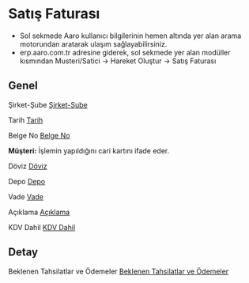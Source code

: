
# Satış Faturası

- Sol sekmede Aaro kullanıcı bilgilerinin hemen altında yer alan arama motorundan aratarak ulaşım sağlayabilirsiniz.
- erp.aaro.com.tr adresine giderek, sol sekmede yer alan modüller kısmından Musteri/Satici -> Hareket Oluştur -> Satış Faturası

## Genel

Şirket-Şube [Şirket-Şube](../TemelOzellikler/SirketSube.md)

Tarih [Tarih](../TemelOzellikler/Tarih.md)

Belge No [Belge No](../TemelOzellikler/BelgeNo.md)

**Müşteri:** İşlemin yapıldığını cari kartını ifade eder. 

Döviz [Döviz](../TemelOzellikler/Doviz.md)

Depo [Depo](../TemelOzellikler/Depo.md)

Vade [Vade](../TemelOzellikler/Vade.md)

Açıklama [Açıklama](../TemelOzellikler/Aciklama.md)

KDV Dahil [KDV Dahil](../TemelOzellikler/KDVdahil.md)

## Detay

Beklenen Tahsilatlar ve Ödemeler [Beklenen Tahsilatlar ve Ödemeler](../TemelOzellikler/BeklenenTahOd.md)
